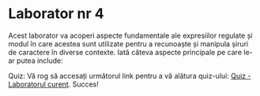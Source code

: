 # Laborator nr 4

Acest laborator va acoperi aspecte fundamentale ale expresiilor regulate și modul în care acestea sunt utilizate pentru a recunoaște și manipula șiruri de caractere în diverse contexte. Iată câteva aspecte principale pe care le-ar putea include:

Quiz:
Vă rog să accesați următorul link pentru a vă alătura quiz-ului: [Quiz - Laboratorul curent](https://quizizz.com/join?gc=92316637). Succes!
